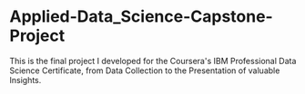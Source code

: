# Applied-Data_Science-Capstone-Project
This is the final project I developed for the Coursera's IBM Professional Data Science Certificate, from Data Collection to the Presentation of valuable Insights.
